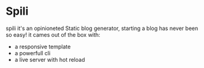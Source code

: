 # Spili

spili it's an opinioneted Static blog generator, starting a blog has never been so easy! it cames out of the box with:
- a responsive template
- a powerfull cli
- a live server with hot reload
